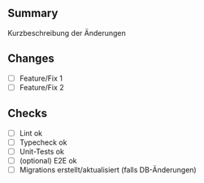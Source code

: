 ## Summary
Kurzbeschreibung der Änderungen

## Changes
- [ ] Feature/Fix 1
- [ ] Feature/Fix 2

## Checks
- [ ] Lint ok
- [ ] Typecheck ok
- [ ] Unit-Tests ok
- [ ] (optional) E2E ok
- [ ] Migrations erstellt/aktualisiert (falls DB-Änderungen)
